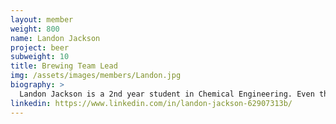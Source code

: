 ```yaml
---
layout: member
weight: 800
name: Landon Jackson
project: beer
subweight: 10
title: Brewing Team Lead
img: /assets/images/members/Landon.jpg
biography: >
  Landon Jackson is a 2nd year student in Chemical Engineering. Even though it is his first year as part of Envision, he is already having a profound impact on the automated brewing project, CHBeer. Within a few months of becoming lead, CHBeer has already synthesized an industrial standard product and gained department and international recognition. He is committed to learning more about the unit operations and chemical processes and their applications within the industry. Landon is dedicated to to his team and believes that hard work and perseverance are key to success.
linkedin: https://www.linkedin.com/in/landon-jackson-62907313b/
---
```

